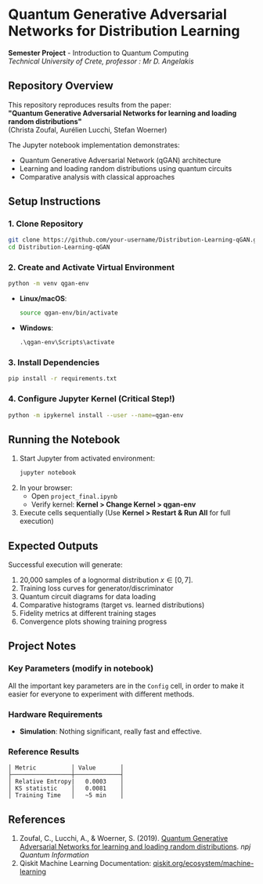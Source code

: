 # Quantum Generative Adversarial Networks for Distribution Learning
**Semester Project** - Introduction to Quantum Computing  
*Technical University of Crete, professor : Mr D. Angelakis*

## Repository Overview
This repository reproduces results from the paper:  
**"Quantum Generative Adversarial Networks for learning and loading random distributions"**  
(Christa Zoufal, Aurélien Lucchi, Stefan Woerner)

The Jupyter notebook implementation demonstrates:
- Quantum Generative Adversarial Network (qGAN) architecture
- Learning and loading random distributions using quantum circuits
- Comparative analysis with classical approaches

## Setup Instructions

### 1. Clone Repository
```bash
git clone https://github.com/your-username/Distribution-Learning-qGAN.git
cd Distribution-Learning-qGAN
```

### 2. Create and Activate Virtual Environment
```bash
python -m venv qgan-env
```

- **Linux/macOS**:
  ```bash
  source qgan-env/bin/activate
  ```
- **Windows**:
  ```cmd
  .\qgan-env\Scripts\activate
  ```

### 3. Install Dependencies
```bash
pip install -r requirements.txt
```

### 4. Configure Jupyter Kernel (Critical Step!)
```bash
python -m ipykernel install --user --name=qgan-env
```

## Running the Notebook
1. Start Jupyter from activated environment:
   ```bash
   jupyter notebook
   ```
2. In your browser:
   - Open `project_final.ipynb`
   - Verify kernel: **Kernel > Change Kernel > qgan-env**
3. Execute cells sequentially (Use **Kernel > Restart & Run All** for full execution)

## Expected Outputs
Successful execution will generate:
1. 20,000 samples of a lognormal distribution $x \in [0, 7]$.
2. Training loss curves for generator/discriminator
3. Quantum circuit diagrams for data loading
4. Comparative histograms (target vs. learned distributions)
5. Fidelity metrics at different training stages
6. Convergence plots showing training progress

## Project Notes
### Key Parameters (modify in notebook)
All the important key parameters are in the `Config` cell, in order to make it easier for everyone to experiment with different methods.

### Hardware Requirements
- **Simulation**: Nothing significant, really fast and effective.

### Reference Results
```
│ Metric          │ Value       │
├─────────────────┼─────────────┤
│ Relative Entropy|   0.0003    │
│ KS statistic    │   0.0081    │
│ Training Time   │   ~5 min    │
```

## References
1. Zoufal, C., Lucchi, A., & Woerner, S. (2019). [Quantum Generative Adversarial Networks for learning and loading random distributions](https://www.nature.com/articles/s41534-019-0223-2). *npj Quantum Information*
2. Qiskit Machine Learning Documentation: [qiskit.org/ecosystem/machine-learning](https://qiskit.org/ecosystem/machine-learning/)
